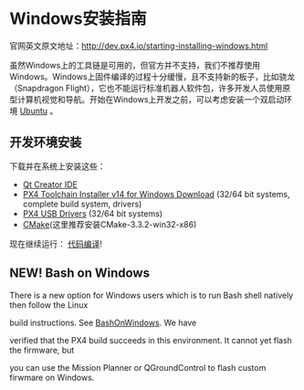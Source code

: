 # Windows安装指南

官网英文原文地址：[http:\/\/dev.px4.io\/starting-installing-windows.html](http://dev.px4.io/starting-installing-windows.html)

虽然Windows上的工具链是可用的，但官方并不支持，我们不推荐使用Windows。Windows上固件编译的过程十分缓慢，且不支持新的板子，比如骁龙（Snapdragon Flight），它也不能运行标准机器人软件包，许多开发人员使用原型计算机视觉和导航。开始在Windows上开发之前，可以考虑安装一个双启动环境 [Ubuntu](http://www.ubuntu.com/index_kylin) 。

## 开发环境安装

下载并在系统上安装这些：

* [Qt Creator IDE](http://www.qt.io/download-open-source/#section-6)
* [PX4 Toolchain Installer v14 for Windows Download](http://firmware.diydrones.com/Tools/PX4-tools/px4_toolchain_installer_v14_win.exe) \(32\/64 bit systems, complete build system, drivers\)
* [PX4 USB Drivers](http://pixhawk.org/static/px4driver.msi) \(32\/64 bit systems\)
* [CMake](http://pan.baidu.com/s/1c1RgVgk)\(这里推荐安装CMake-3.3.2-win32-x86\)

现在继续运行： [代码编译](../1_Getting-Started/building_the_code.md)!

## NEW! Bash on Windows

There is a new option for Windows users which is to run Bash shell natively then follow the Linux

build instructions. See [BashOnWindows](https://github.com/Microsoft/BashOnWindows). We have 

verified that the PX4 build succeeds in this environment. It cannot yet flash the firmware, but

you can use the Mission Planner or QGroundControl to flash custom firwmare on Windows.

